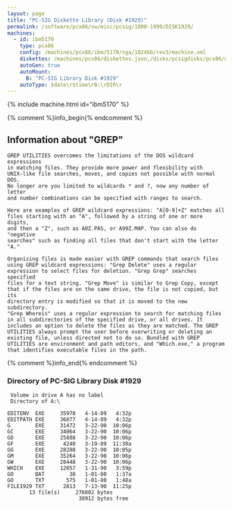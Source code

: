 ```yaml
---
layout: page
title: "PC-SIG Diskette Library (Disk #1929)"
permalink: /software/pcx86/sw/misc/pcsig/1000-1999/DISK1929/
machines:
  - id: ibm5170
    type: pcx86
    config: /machines/pcx86/ibm/5170/cga/1024kb/rev3/machine.xml
    diskettes: /machines/pcx86/diskettes.json,/disks/pcsigdisks/pcx86/diskettes.json
    autoGen: true
    autoMount:
      B: "PC-SIG Library Disk #1929"
    autoType: $date\r$time\rB:\rDIR\r
---
```


{% include machine.html id="ibm5170" %}

{% comment %}info_begin{% endcomment %}

## Information about "GREP"

    GREP UTILITIES overcomes the limitations of the DOS wildcard expressions
    in matching files. They provide more power and flexibility with
    UNIX-like file searches, moves, and copies not possible with normal DOS.
    No longer are you limited to wildcards * and ?, now any number of letter
    and number combinations can be specified with ranges to search.
    
    Here are examples of GREP wildcard expressions: "A[0-9]+Z" matches all
    files starting with an "A", followed by a string of one or more digits,
    and then a "Z", such as A0Z.PAS, or A99Z.MAP. You can also do "negative
    searches" such as finding all files that don't start with the letter
    "A."
    
    Organizing files is made easier with GREP commands that search files
    using GREP wildcard expressions: "Grep Delete" uses a regular
    expression to select files for deletion. "Grep Grep" searches specified
    files for a text string. "Grep Move" is similar to Grep Copy, except
    that if the files are on the same drive, the file is not copied, but its
    directory entry is modified so that it is moved to the new subdirectory.
    "Grep Whereis" uses a regular expression to search for matching files
    in all subdirectories of the specified drive, or all drives. It
    includes an option to delete the files as they are matched. The GREP
    UTILITIES always prompt the user before overwriting or deleting an
    existing file, unless directed not to do so. Bundled with GREP
    UTILITIES are environment and path editors, and "Which.exe," a program
    that identifies executable files in the path.
{% comment %}info_end{% endcomment %}


### Directory of PC-SIG Library Disk #1929

     Volume in drive A has no label
     Directory of A:\

    EDITENV  EXE     35978   4-14-89   4:32p
    EDITPATH EXE     36877   4-14-89   4:32p
    G        EXE     31472   3-22-90  10:06p
    GC       EXE     34064   3-22-90  10:06p
    GD       EXE     25888   3-22-90  10:06p
    GF       EXE      4240   3-19-89  11:30a
    GG       EXE     28288   3-22-90  10:05p
    GM       EXE     35264   3-22-90  10:06p
    GW       EXE     28448   3-22-90  10:06p
    WHICH    EXE     12057   1-31-90   3:59p
    GO       BAT        38   1-01-80   1:37a
    GO       TXT       575   1-01-80   1:48a
    FILE1929 TXT      2813   7-13-90  11:25p
           13 file(s)     276002 bytes
                           38912 bytes free

